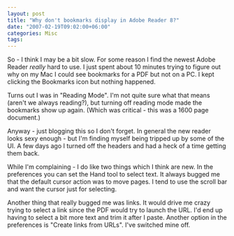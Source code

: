 ```yaml
---
layout: post
title: "Why don't bookmarks display in Adobe Reader 8?"
date: "2007-02-19T09:02:00+06:00"
categories: Misc 
tags: 
---
```


So - I think I may be a bit slow. For some reason I find the newest Adobe Reader <i>really</i> hard to use. I just spent about 10 minutes trying to figure out why on my Mac I could see bookmarks for a PDF but not on a PC. I kept clicking the Bookmarks icon but nothing happened. 

Turns out I was in "Reading Mode". I'm not quite sure what that means (aren't we always reading?), but turning off reading mode made the bookmarks show up again. (Which was critical - this was a 1600 page document.)

Anyway - just blogging this so I don't forget. In general the new reader looks sexy enough - but I'm finding myself being tripped up by some of the UI. A few days ago I turned off the headers and had a heck of a time getting them back.

While I'm complaining - I do like two things which I think are new. In the preferences you can set the Hand tool to select text. It always bugged me that the default cursor action was to move pages. I tend to use the scroll bar and want the cursor just for selecting. 

Another thing that really bugged me was links. It would drive me crazy trying to select a link since the PDF would try to launch the URL. I'd end up having to select a bit more text and trim it after I paste. Another option in the preferences is "Create links from URLs". I've switched mine off.